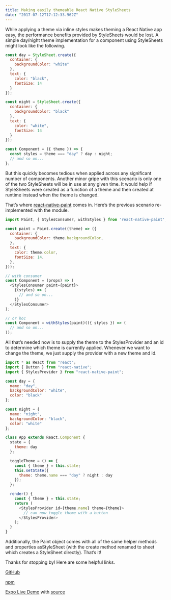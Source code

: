 ```yaml
---
title: Making easily themeable React Native StyleSheets
date: "2017-07-12T17:12:33.962Z"
---
```


While applying a theme via inline styles makes theming a React Native app easy, the performance benefits provided by StyleSheets would be lost. A simple day/night theme implementation for a component using StyleSheets might look like the following.

```javascript
const day = StyleSheet.create({
  container: {
    backgroundColor: "white"
  },
  text: {
    color: "black",
    fontSize: 14
  }
});

const night = StyleSheet.create({
  container: {
    backgroundColor: "black"
  },
  text: {
    color: "white",
    fontSize: 14
  }
});

const Component = ({ theme }) => {
  const styles = theme === "day" ? day : night;
  // and so on...
};
```

But this quickly becomes tedious when applied across any significant number of components. Another minor gripe with this scenario is only one of the two StyleSheets will be in use at any given time. It would help if StyleSheets were created as a function of a theme and then created at runtime instead when the theme is changed.

That’s where [react-native-paint](https://github.com/brankeye/react-native-paint) comes in. Here’s the previous scenario re-implemented with the module.

```javascript
import Paint, { StylesConsumer, withStyles } from 'react-native-paint';

const paint = Paint.create((theme) => ({
  container: {
    backgroundColor: theme.backgroundColor,
  },
  text: {
    color: theme.color,
    fontSize: 14,
  },
}));

// with consumer
const Component = (props) => (
  <StylesConsumer paint={paint}>
    {(styles) => (
      // and so on...
    )}
  </StylesConsumer>
);

// or hoc
const Component = withStyles(paint)(({ styles }) => (
  // and so on...
));
```

All that’s needed now is to supply the theme to the StylesProvider and an id to determine which theme is currently applied. Whenever we want to change the theme, we just supply the provider with a new theme and id.

```javascript
import * as React from "react";
import { Button } from "react-native";
import { StylesProvider } from "react-native-paint";

const day = {
  name: "day",
  backgroundColor: "white",
  color: "black"
};

const night = {
  name: "night",
  backgroundColor: "black",
  color: "white"
};

class App extends React.Component {
  state = {
    theme: day
  };

  toggleTheme = () => {
    const { theme } = this.state;
    this.setState({
      theme: theme.name === "day" ? night : day
    });
  };

  render() {
    const { theme } = this.state;
    return (
      <StylesProvider id={theme.name} theme={theme}>
        // can now toggle theme with a button
      </StylesProvider>
    );
  }
}
```

Additionally, the Paint object comes with all of the same helper methods and properties asStyleSheet (with the create method renamed to sheet which creates a StyleSheet directly). That’s it!

Thanks for stopping by! Here are some helpful links.

[GitHub](https://github.com/brankeye/react-native-paint)

[npm](https://www.npmjs.com/package/react-native-paint)

[Expo Live Demo](https://expo.io/@brankeye/themed-app) with [source](https://github.com/brankeye/react-native-paint/tree/master/samples/themed-app)
